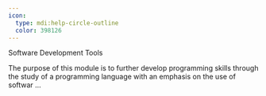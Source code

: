 ```yaml
---
icon:
  type: mdi:help-circle-outline
  color: 398126
---
```

Software Development Tools

The purpose of this module is to further develop programming skills through the study of a programming language with an emphasis on the use of softwar ... 
